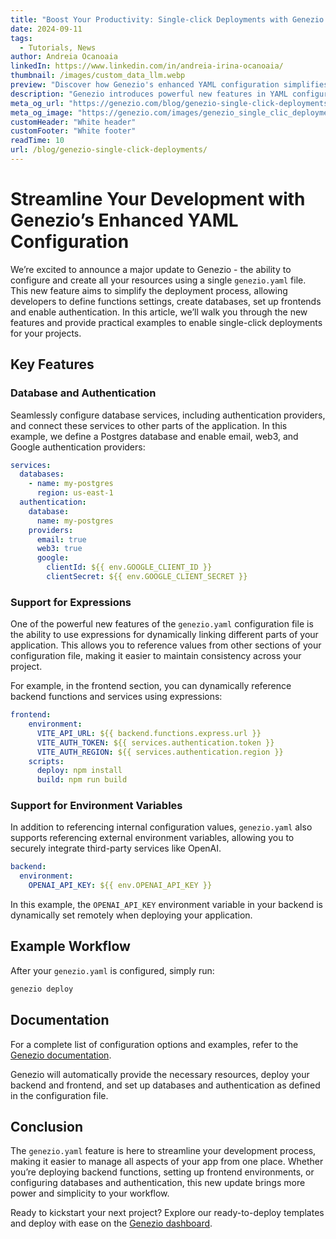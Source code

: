 ```yaml
---
title: "Boost Your Productivity: Single-click Deployments with Genezio’s Enhanced YAML"
date: 2024-09-11
tags:
  - Tutorials, News
author: Andreia Ocanoaia
linkedIn: https://www.linkedin.com/in/andreia-irina-ocanoaia/
thumbnail: /images/custom_data_llm.webp
preview: "Discover how Genezio's enhanced YAML configuration simplifies deployments with dynamic expressions and one-click resource creation."
description: "Genezio introduces powerful new features in YAML configuration, allowing developers to streamline their workflow with single-click deployments and dynamic resource management."
meta_og_url: "https://genezio.com/blog/genezio-single-click-deployments/"
meta_og_image: "https://genezio.com/images/genezio_single_clic_deployments.webp"
customHeader: "White header"
customFooter: "White footer"
readTime: 10
url: /blog/genezio-single-click-deployments/
---
```


# Streamline Your Development with Genezio’s Enhanced YAML Configuration

We’re excited to announce a major update to Genezio - the ability to configure and create all your resources using a single `genezio.yaml` file. This new feature aims to simplify the deployment process, allowing developers to define functions settings, create databases, set up frontends and enable authentication. In this article, we’ll walk you through the new features and provide practical examples to enable single-click deployments for your projects.

## Key Features

### Database and Authentication

Seamlessly configure database services, including authentication providers, and connect these services to other parts of the application. In this example, we define a Postgres database and enable email, web3, and Google authentication providers:

```yaml
services:
  databases:
    - name: my-postgres
      region: us-east-1
  authentication:
    database:
      name: my-postgres
    providers:
      email: true
      web3: true
      google:
        clientId: ${{ env.GOOGLE_CLIENT_ID }}
        clientSecret: ${{ env.GOOGLE_CLIENT_SECRET }}
```

### Support for Expressions

One of the powerful new features of the `genezio.yaml` configuration file is the ability to use expressions for dynamically linking different parts of your application. This allows you to reference values from other sections of your configuration file, making it easier to maintain consistency across your project.

For example, in the frontend section, you can dynamically reference backend functions and services using expressions:

```yaml
frontend:
    environment:
      VITE_API_URL: ${{ backend.functions.express.url }}
      VITE_AUTH_TOKEN: ${{ services.authentication.token }}
      VITE_AUTH_REGION: ${{ services.authentication.region }}
    scripts:
      deploy: npm install
      build: npm run build
```

### Support for Environment Variables

In addition to referencing internal configuration values, `genezio.yaml` also supports referencing external environment variables, allowing you to securely integrate third-party services like OpenAI.

```yaml
backend:
  environment:
    OPENAI_API_KEY: ${{ env.OPENAI_API_KEY }}
```

In this example, the `OPENAI_API_KEY` environment variable in your backend is dynamically set remotely when deploying your application.

## Example Workflow

After your `genezio.yaml` is configured, simply run:

```bash
genezio deploy
```

## Documentation

For a complete list of configuration options and examples, refer to the [Genezio documentation](https://genezio.com/docs/project-structure/genezio-configuration-file/).


Genezio will automatically provide the necessary resources, deploy your backend and frontend, and set up databases and authentication as defined in the configuration file.

## Conclusion

The `genezio.yaml` feature is here to streamline your development process, making it easier to manage all aspects of your app from one place. Whether you’re deploying backend functions, setting up frontend environments, or configuring databases and authentication, this new update brings more power and simplicity to your workflow.

Ready to kickstart your next project? Explore our ready-to-deploy templates and deploy with ease on the  [Genezio dashboard](https://app.genez.io/new-project/).
